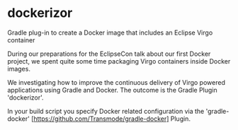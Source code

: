 dockerizor
==========

Gradle plug-in to create a Docker image that includes an Eclipse Virgo container

During our preparations for the EclipseCon talk about our first Docker project, we spent quite some time
packaging Virgo containers inside Docker images.

We investigating how to improve the continuous delivery of Virgo powered applications using Gradle and Docker. The outcome is the Gradle Plugin 'dockerizor'.

In your build script you specify Docker related configuration via the 'gradle-docker' [https://github.com/Transmode/gradle-docker] Plugin.
